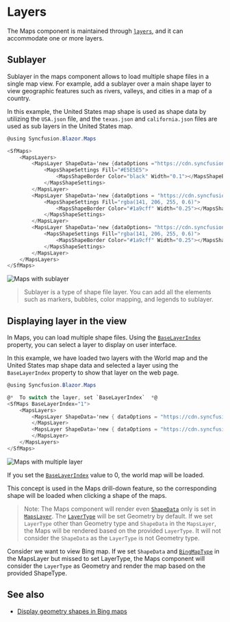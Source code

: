 # Layers

The Maps component is maintained through [`layers`](https://help.syncfusion.com/cr/aspnetcore-blazor/Syncfusion.Blazor~Syncfusion.Blazor.Maps.MapsLayer_members.html), and it can accommodate one or more layers.

## Sublayer

Sublayer in the maps component allows to load multiple shape files in a single map view. For example, add a sublayer over a main shape layer to view geographic features such as rivers, valleys, and cities in a map of a country.

In this example, the United States map shape is used as shape data by utilizing the `USA.json` file, and the `texas.json` and `california.json` files are used as sub layers in the United States map.

```csharp
@using Syncfusion.Blazor.Maps

<SfMaps>
    <MapsLayers>
        <MapsLayer ShapeData='new {dataOptions ="https://cdn.syncfusion.com/maps/map-data/usa.json"}'>
            <MapsShapeSettings Fill="#E5E5E5">
                <MapsShapeBorder Color="black" Width="0.1"></MapsShapeBorder>
            </MapsShapeSettings>
        </MapsLayer>
        <MapsLayer ShapeData='new {dataOptions = "https://cdn.syncfusion.com/maps/map-data/texas.json"}' Type="Syncfusion.Blazor.Maps.Type.SubLayer">
            <MapsShapeSettings Fill="rgba(141, 206, 255, 0.6)">
                <MapsShapeBorder Color="#1a9cff" Width="0.25"></MapsShapeBorder>
            </MapsShapeSettings>
        </MapsLayer>
        <MapsLayer ShapeData='new {dataOptions= "https://cdn.syncfusion.com/maps/map-data/california.json"}' Type="Syncfusion.Blazor.Maps.Type.SubLayer">
            <MapsShapeSettings Fill="rgba(141, 206, 255, 0.6)">
                <MapsShapeBorder Color="#1a9cff" Width="0.25"></MapsShapeBorder>
            </MapsShapeSettings>
        </MapsLayer>
    </MapsLayers>
</SfMaps>
```

![Maps with sublayer](./images/Layers/layers.png)

> Sublayer is a type of shape file layer. You can add all the elements such as markers, bubbles, color mapping, and legends to sublayer.

## Displaying layer in the view

In Maps, you can load multiple shape files. Using the [`BaseLayerIndex`](https://help.syncfusion.com/cr/blazor/Syncfusion.Blazor~Syncfusion.Blazor.Maps.SfMaps~BaseLayerIndex.html) property, you can select a layer to display on user interface.

In this example, we have loaded two layers with the World map and the United States map shape data and selected a layer using the `BaseLayerIndex` property to show that layer on the web page.

```csharp
@using Syncfusion.Blazor.Maps

@*  To switch the layer, set `BaseLayerIndex`  *@
<SfMaps BaseLayerIndex="1">
    <MapsLayers>
        <MapsLayer ShapeData='new { dataOptions = "https://cdn.syncfusion.com/maps/map-data/world-map.json" }'>
        </MapsLayer>
        <MapsLayer ShapeData='new { dataOptions = "https://cdn.syncfusion.com/maps/map-data/usa.json" }'>
        </MapsLayer>
    </MapsLayers>
</SfMaps>
```

![Maps with multiple layer](./images/Layers/multi-layer.png)

If you set the [`BaseLayerIndex`](https://help.syncfusion.com/cr/blazor/Syncfusion.Blazor~Syncfusion.Blazor.Maps.SfMaps~BaseLayerIndex.html) value to 0, the world map will be loaded.

This concept is used in the Maps drill-down feature, so the corresponding shape will be loaded when clicking a shape of the maps.

> Note: The Maps component will render even [`ShapeData`](https://help.syncfusion.com/cr/blazor/Syncfusion.EJ2.Blazor~Syncfusion.EJ2.Blazor.Maps.MapsLayer~ShapeData.html) only is set in [`MapsLayer`](https://help.syncfusion.com/cr/blazor/Syncfusion.EJ2.Blazor~Syncfusion.EJ2.Blazor.Maps.MapsLayer_members.html). The [`LayerType`](https://help.syncfusion.com/cr/blazor/Syncfusion.EJ2.Blazor~Syncfusion.EJ2.Blazor.Maps.MapsLayer~LayerType.html) will be set Geometry by default. If we set `LayerType` other than Geometry type and `ShapeData` in the `MapsLayer`, the Maps will be rendered based on the provided `LayerType`. It will not consider the `ShapeData` as the `LayerType` is not Geometry type.

Consider we want to view Bing map. If we set `ShapeData` and [`BingMapType`](https://help.syncfusion.com/cr/blazor/Syncfusion.EJ2.Blazor~Syncfusion.EJ2.Blazor.Maps.MapsLayer~BingMapType.html) in the MapsLayer but missed to set LayerType, the Maps component will consider the `LayerType` as Geometry and render the map based on the provided ShapeType.

## See also

* [Display geometry shapes in Bing maps](how-to/display-geometry-shapes-in-bing-maps)
